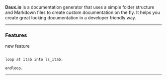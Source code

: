 <p class="HeroText">
	<strong>Daux.io</strong> is a documentation generator that uses a simple folder structure and Markdown files to create custom documentation on the fly. It helps you create great looking documentation in a developer friendly way.
</p>

---

### Features
new feature

```abap

loop at itab into ls_itab.

endloop.

```

---

<div class="Row">
<div class="Row__third">
